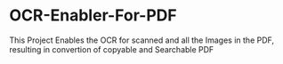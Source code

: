 # OCR-Enabler-For-PDF
This Project Enables the OCR for scanned and all the Images in the PDF, resulting in convertion of copyable and Searchable PDF

